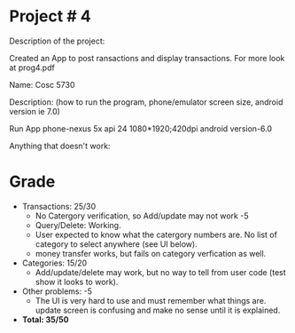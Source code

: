 # Project # 4
Description of the project:

Created an App to post ransactions and display transactions.
For more look at prog4.pdf

Name: Cosc 5730

Description:  (how to run the program, phone/emulator screen size, android version ie 7.0)

Run App phone-nexus 5x api 24 1080*1920;420dpi android version-6.0

Anything that doesn't work:




# Grade

* Transactions: 25/30
  * No Catergory verification, so Add/update may not work -5
  * Query/Delete: Working.
  * User expected to know what the catergory numbers are.  No list of category to select anywhere (see UI below).
  * money transfer works, but fails on category verfication as well.
* Categories: 15/20
  * Add/update/delete may work, but no way to tell from user code (test show it looks to work).
* Other problems: -5
  * The UI is very hard to use and must remember what things are.  update screen is confusing and make no sense until it is explained.
* **Total: 35/50**


